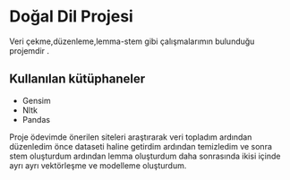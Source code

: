 # Doğal Dil Projesi 

Veri çekme,düzenleme,lemma-stem gibi çalışmalarımın bulunduğu projemdir .

## Kullanılan kütüphaneler 

* Gensim
* Nltk
* Pandas

Proje ödevimde önerilen siteleri araştırarak veri topladım ardından düzenledim önce dataseti haline getirdim ardından temizledim ve sonra stem oluşturdum ardından lemma oluşturdum daha sonrasında ikisi içinde ayrı ayrı vektörleşme ve modelleme oluşturdum.

